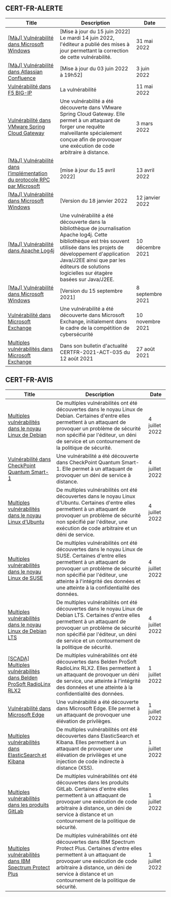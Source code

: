 
## CERT-FR-ALERTE
|Title|Description|Date|
|---|---|---|
| [[MàJ] Vulnérabilité dans Microsoft Windows](https://www.cert.ssi.gouv.fr/alerte/CERTFR-2022-ALE-005/) | [Mise à jour du 15 juin 2022] Le mardi 14 juin 2022, l'éditeur a publié des mises à jour permettant la correction de cette vulnérabilité.  | 31 mai 2022 |
| [[MàJ] Vulnérabilité dans Atlassian Confluence](https://www.cert.ssi.gouv.fr/alerte/CERTFR-2022-ALE-006/) | [Mise à jour du 03 juin 2022 à 19h52] | 3 juin 2022 |
| [Vulnérabilité dans F5 BIG-IP](https://www.cert.ssi.gouv.fr/alerte/CERTFR-2022-ALE-004/) | La vulnérabilité  | 11 mai 2022 |
| [Vulnérabilité dans VMware Spring Cloud Gateway](https://www.cert.ssi.gouv.fr/alerte/CERTFR-2022-ALE-002/) | Une vulnérabilité a été découverte dans VMware Spring Cloud Gateway. Elle permet à un attaquant de forger une requête malveillante spécialement conçue afin de provoquer une exécution de code arbitraire à distance. | 3 mars 2022 |
| [[MàJ] Vulnérabilité dans l’implémentation du protocole RPC par Microsoft](https://www.cert.ssi.gouv.fr/alerte/CERTFR-2022-ALE-003/) | [mise à jour du 15 avril 2022] | 13 avril 2022 |
| [[MaJ] Vulnérabilité dans Microsoft Windows](https://www.cert.ssi.gouv.fr/alerte/CERTFR-2022-ALE-001/) | [Version du 18 janvier 2022 | 12 janvier 2022 |
| [[MaJ] Vulnérabilité dans Apache Log4j](https://www.cert.ssi.gouv.fr/alerte/CERTFR-2021-ALE-022/) | Une vulnérabilité a été découverte dans la bibliothèque de journalisation Apache log4j. Cette bibliothèque est très souvent utilisée dans les projets de développement d'application Java/J2EE ainsi que par les éditeurs de solutions logicielles sur étagère basées sur Java/J2EE. | 10 décembre 2021 |
| [[MaJ] Vulnérabilité dans Microsoft Windows](https://www.cert.ssi.gouv.fr/alerte/CERTFR-2021-ALE-019/) | [Version du 15 septembre 2021] | 8 septembre 2021 |
| [Vulnérabilité dans Microsoft Exchange](https://www.cert.ssi.gouv.fr/alerte/CERTFR-2021-ALE-021/) | Une vulnérabilité a été découverte dans Microsoft Exchange, initialement dans le cadre de la compétition de cybersécurité  | 10 novembre 2021 |
| [Multiples vulnérabilités dans Microsoft Exchange](https://www.cert.ssi.gouv.fr/alerte/CERTFR-2021-ALE-017/) | Dans son bulletin d'actualité CERTFR-2021-ACT-035 du 12 août 2021  | 27 août 2021 |
## CERT-FR-AVIS
|Title|Description|Date|
|---|---|---|
| [Multiples vulnérabilités dans le noyau Linux de Debian](https://www.cert.ssi.gouv.fr/avis/CERTFR-2022-AVI-606/) | De multiples vulnérabilités ont été découvertes dans le noyau Linux de Debian. Certaines d'entre elles permettent à un attaquant de provoquer un problème de sécurité non spécifié par l'éditeur, un déni de service et un contournement de la politique de sécurité. | 4 juillet 2022 |
| [Vulnérabilité dans CheckPoint Quantum Smart-1](https://www.cert.ssi.gouv.fr/avis/CERTFR-2022-AVI-605/) | Une vulnérabilité a été découverte dans CheckPoint Quantum Smart-1. Elle permet à un attaquant de provoquer un déni de service à distance. | 4 juillet 2022 |
| [Multiples vulnérabilités dans le noyau Linux d’Ubuntu](https://www.cert.ssi.gouv.fr/avis/CERTFR-2022-AVI-604/) | De multiples vulnérabilités ont été découvertes dans le noyau Linux d'Ubuntu. Certaines d'entre elles permettent à un attaquant de provoquer un problème de sécurité non spécifié par l'éditeur, une exécution de code arbitraire et un déni de service. | 4 juillet 2022 |
| [Multiples vulnérabilités dans le noyau Linux de SUSE](https://www.cert.ssi.gouv.fr/avis/CERTFR-2022-AVI-603/) | De multiples vulnérabilités ont été découvertes dans le noyau Linux de SUSE. Certaines d'entre elles permettent à un attaquant de provoquer un problème de sécurité non spécifié par l'éditeur, une atteinte à l'intégrité des données et une atteinte à la confidentialité des données. | 4 juillet 2022 |
| [Multiples vulnérabilités dans le noyau Linux de Debian LTS](https://www.cert.ssi.gouv.fr/avis/CERTFR-2022-AVI-602/) | De multiples vulnérabilités ont été découvertes dans le noyau Linux de Debian LTS. Certaines d'entre elles permettent à un attaquant de provoquer un problème de sécurité non spécifié par l'éditeur, un déni de service et un contournement de la politique de sécurité. | 4 juillet 2022 |
| [[SCADA] Multiples vulnérabilités dans Belden ProSoft RadioLinx RLX2](https://www.cert.ssi.gouv.fr/avis/CERTFR-2022-AVI-601/) | De multiples vulnérabilités ont été découvertes dans Belden ProSoft RadioLinx RLX2. Elles permettent à un attaquant de provoquer un déni de service, une atteinte à l'intégrité des données et une atteinte à la confidentialité des données. | 1 juillet 2022 |
| [Vulnérabilité dans Microsoft Edge](https://www.cert.ssi.gouv.fr/avis/CERTFR-2022-AVI-600/) | Une vulnérabilité a été découverte dans Microsoft Edge. Elle permet à un attaquant de provoquer une élévation de privilèges. | 1 juillet 2022 |
| [Multiples vulnérabilités dans ElasticSearch et Kibana](https://www.cert.ssi.gouv.fr/avis/CERTFR-2022-AVI-599/) | De multiples vulnérabilités ont été découvertes dans ElasticSearch et Kibana. Elles permettent à un attaquant de provoquer une élévation de privilèges et une injection de code indirecte à distance (XSS). | 1 juillet 2022 |
| [Multiples vulnérabilités dans les produits GitLab](https://www.cert.ssi.gouv.fr/avis/CERTFR-2022-AVI-598/) | De multiples vulnérabilités ont été découvertes dans les produits GitLab. Certaines d'entre elles permettent à un attaquant de provoquer une exécution de code arbitraire à distance, un déni de service à distance et un contournement de la politique de sécurité. | 1 juillet 2022 |
| [Multiples vulnérabilités dans IBM Spectrum Protect Plus](https://www.cert.ssi.gouv.fr/avis/CERTFR-2022-AVI-597/) | De multiples vulnérabilités ont été découvertes dans IBM Spectrum Protect Plus. Certaines d'entre elles permettent à un attaquant de provoquer une exécution de code arbitraire à distance, un déni de service à distance et un contournement de la politique de sécurité. | 1 juillet 2022 |
